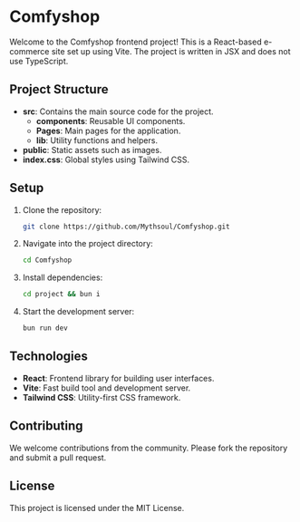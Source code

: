 # Comfyshop

Welcome to the Comfyshop frontend project! This is a React-based e-commerce site set up using Vite. The project is written in JSX and does not use TypeScript.

## Project Structure

- **src**: Contains the main source code for the project.
  - **components**: Reusable UI components.
  - **Pages**: Main pages for the application.
  - **lib**: Utility functions and helpers.
- **public**: Static assets such as images.
- **index.css**: Global styles using Tailwind CSS.

## Setup

1. Clone the repository:
   ```bash
   git clone https://github.com/Mythsoul/Comfyshop.git
   ```
2. Navigate into the project directory:
   ```bash
   cd Comfyshop
   ```
3. Install dependencies:
   ```bash
   cd project && bun i 
   ```
4. Start the development server:
   ```bash
   bun run dev 
   ```
## Technologies

- **React**: Frontend library for building user interfaces.
- **Vite**: Fast build tool and development server.
- **Tailwind CSS**: Utility-first CSS framework.


## Contributing

We welcome contributions from the community. Please fork the repository and submit a pull request.

## License

This project is licensed under the MIT License.
